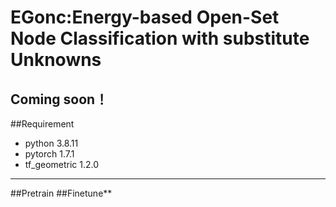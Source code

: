 # EGonc:Energy-based Open-Set Node Classification with substitute Unknowns

Coming soon！
---
##Requirement

- python 3.8.11
- pytorch 1.7.1
- tf_geometric 1.2.0
---
##Pretrain
##Finetune**

